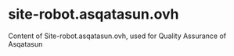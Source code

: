 # site-robot.asqatasun.ovh
Content of Site-robot.asqatasun.ovh, used for Quality Assurance of Asqatasun
